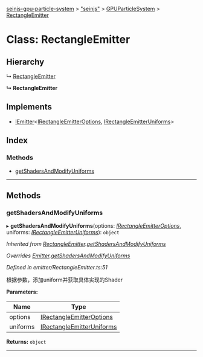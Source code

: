 [seinjs-gpu-particle-system](../README.md) > ["seinjs"](../modules/_seinjs_.md) > [GPUParticleSystem](../modules/_seinjs_.gpuparticlesystem.md) > [RectangleEmitter](../classes/_seinjs_.gpuparticlesystem.rectangleemitter.md)

# Class: RectangleEmitter

## Hierarchy

↳  [RectangleEmitter](rectangleemitter.md)

**↳ RectangleEmitter**

## Implements

* [IEmitter](../interfaces/iemitter.md)<[IRectangleEmitterOptions](../interfaces/irectangleemitteroptions.md), [IRectangleEmitterUniforms](../interfaces/irectangleemitteruniforms.md)>

## Index

### Methods

* [getShadersAndModifyUniforms](_seinjs_.gpuparticlesystem.rectangleemitter.md#getshadersandmodifyuniforms)

---

## Methods

<a id="getshadersandmodifyuniforms"></a>

###  getShadersAndModifyUniforms

▸ **getShadersAndModifyUniforms**(options: *[IRectangleEmitterOptions](../interfaces/irectangleemitteroptions.md)*, uniforms: *[IRectangleEmitterUniforms](../interfaces/irectangleemitteruniforms.md)*): `object`

*Inherited from [RectangleEmitter](rectangleemitter.md).[getShadersAndModifyUniforms](rectangleemitter.md#getshadersandmodifyuniforms)*

*Overrides [Emitter](emitter.md).[getShadersAndModifyUniforms](emitter.md#getshadersandmodifyuniforms)*

*Defined in emitter/RectangleEmitter.ts:51*

根据参数，添加uniform并获取具体实现的Shader

**Parameters:**

| Name | Type |
| ------ | ------ |
| options | [IRectangleEmitterOptions](../interfaces/irectangleemitteroptions.md) |
| uniforms | [IRectangleEmitterUniforms](../interfaces/irectangleemitteruniforms.md) |

**Returns:** `object`

___


